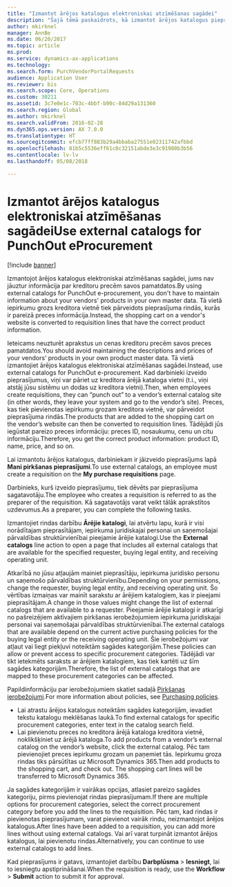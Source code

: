 ```yaml
---
title: "Izmantot ārējos katalogus elektroniskai atzīmēšanas sagādei"
description: "Šajā tēmā paskaidrots, kā izmantot ārējos katalogus pieprasījumu izveidei un iesniegšanai."
author: mkirknel
manager: AnnBe
ms.date: 06/20/2017
ms.topic: article
ms.prod: 
ms.service: dynamics-ax-applications
ms.technology: 
ms.search.form: PurchVendorPortalRequests
audience: Application User
ms.reviewer: bis
ms.search.scope: Core, Operations
ms.custom: 30211
ms.assetid: 3c7e0e1c-703c-4bbf-b90c-84d29a131360
ms.search.region: Global
ms.author: mkirknel
ms.search.validFrom: 2016-02-28
ms.dyn365.ops.version: AX 7.0.0
ms.translationtype: HT
ms.sourcegitcommit: efcb77ff883b29a4bbaba27551e02311742afbbd
ms.openlocfilehash: 81b5c5536eff61c0c32151abde3e3c91980b3b56
ms.contentlocale: lv-lv
ms.lasthandoff: 05/08/2018

---
```


# <a name="use-external-catalogs-for-punchout-eprocurement"></a><span data-ttu-id="06d47-103">Izmantot ārējos katalogus elektroniskai atzīmēšanas sagādei</span><span class="sxs-lookup"><span data-stu-id="06d47-103">Use external catalogs for PunchOut eProcurement</span></span>

[!include [banner](../includes/banner.md)]

<span data-ttu-id="06d47-104">Izmantojot ārējos katalogus elektroniskai atzīmēšanas sagādei, jums nav jāuztur informācija par kreditoru precēm savos pamatdatos.</span><span class="sxs-lookup"><span data-stu-id="06d47-104">By using external catalogs for PunchOut e-procurement, you don't have to maintain information about your vendors' products in your own master data.</span></span> <span data-ttu-id="06d47-105">Tā vietā iepirkumu grozs kreditora vietnē tiek pārveidots pieprasījuma rindās, kurās ir pareizā preces informācija.</span><span class="sxs-lookup"><span data-stu-id="06d47-105">Instead, the shopping cart on a vendor's website is converted to requisition lines that have the correct product information.</span></span> 

<span data-ttu-id="06d47-106">Ieteicams neuzturēt aprakstus un cenas kreditoru precēm savos preces pamatdatos.</span><span class="sxs-lookup"><span data-stu-id="06d47-106">You should avoid maintaining the descriptions and prices of your vendors’ products in your own product master data.</span></span> <span data-ttu-id="06d47-107">Tā vietā izmantojiet ārējos katalogus elektroniskai atzīmēšanas sagādei.</span><span class="sxs-lookup"><span data-stu-id="06d47-107">Instead, use external catalogs for PunchOut e-procurement.</span></span> <span data-ttu-id="06d47-108">Kad darbinieki izveido pieprasījumus, viņi var pāriet uz kreditora ārējā kataloga vietni (t.i., viņi atstāj jūsu sistēmu un dodas uz kreditora vietni).</span><span class="sxs-lookup"><span data-stu-id="06d47-108">Then, when employees create requisitions, they can “punch out” to a vendor’s external catalog site (in other words, they leave your system and go to the vendor’s site).</span></span> <span data-ttu-id="06d47-109">Preces, kas tiek pievienotas iepirkumu grozam kreditora vietnē, var pārveidot pieprasījuma rindās.</span><span class="sxs-lookup"><span data-stu-id="06d47-109">The products that are added to the shopping cart on the vendor’s website can then be converted to requisition lines.</span></span> <span data-ttu-id="06d47-110">Tādējādi jūs iegūstat pareizo preces informāciju: preces ID, nosaukumu, cenu un citu informāciju.</span><span class="sxs-lookup"><span data-stu-id="06d47-110">Therefore, you get the correct product information: product ID, name, price, and so on.</span></span>

<span data-ttu-id="06d47-111">Lai izmantotu ārējos katalogus, darbiniekam ir jāizveido pieprasījums lapā **Mani pirkšanas pieprasījumi**.</span><span class="sxs-lookup"><span data-stu-id="06d47-111">To use external catalogs, an employee must create a requisition on the **My purchase requisitions** page.</span></span>

<span data-ttu-id="06d47-112">Darbinieks, kurš izveido pieprasījumu, tiek dēvēts par pieprasījuma sagatavotāju.</span><span class="sxs-lookup"><span data-stu-id="06d47-112">The employee who creates a requisition is referred to as the preparer of the requisition.</span></span> <span data-ttu-id="06d47-113">Kā sagatavotājs varat veikt tālāk aprakstītos uzdevumus.</span><span class="sxs-lookup"><span data-stu-id="06d47-113">As a preparer, you can complete the following tasks.</span></span>

<span data-ttu-id="06d47-114">Izmantojiet rindas darbību **Ārējie katalogi**, lai atvērtu lapu, kurā ir visi norādītajam pieprasītājam, iepirkuma juridiskajai personai un saņemošajai pārvaldības struktūrvienībai pieejamie ārējie katalogi.</span><span class="sxs-lookup"><span data-stu-id="06d47-114">Use the **External catalogs** line action to open a page that includes all external catalogs that are available for the specified requester, buying legal entity, and receiving operating unit.</span></span>

<span data-ttu-id="06d47-115">Atkarībā no jūsu atļaujām mainiet pieprasītāju, iepirkuma juridisko personu un saņemošo pārvaldības struktūrvienību.</span><span class="sxs-lookup"><span data-stu-id="06d47-115">Depending on your permissions, change the requester, buying legal entity, and receiving operating unit.</span></span> <span data-ttu-id="06d47-116">Šo vērtības izmaiņas var mainīt sarakstu ar ārējiem katalogiem, kas ir pieejami pieprasītājam.</span><span class="sxs-lookup"><span data-stu-id="06d47-116">A change in those values might change the list of external catalogs that are available to a requester.</span></span> <span data-ttu-id="06d47-117">Pieejamie ārējie katalogi ir atkarīgi no pašreizējiem aktīvajiem pirkšanas ierobežojumiem iepirkuma juridiskajai personai vai saņemošajai pārvaldības struktūrvienībai.</span><span class="sxs-lookup"><span data-stu-id="06d47-117">The external catalogs that are available depend on the current active purchasing policies for the buying legal entity or the receiving operating unit.</span></span> <span data-ttu-id="06d47-118">Šie ierobežojumi var atļaut vai liegt piekļuvi noteiktām sagādes kategorijām.</span><span class="sxs-lookup"><span data-stu-id="06d47-118">These policies can allow or prevent access to specific procurement categories.</span></span> <span data-ttu-id="06d47-119">Tādējādi var tikt ietekmēts saraksts ar ārējiem katalogiem, kas tiek kartēti uz šīm sagādes kategorijām.</span><span class="sxs-lookup"><span data-stu-id="06d47-119">Therefore, the list of external catalogs that are mapped to these procurement categories can be affected.</span></span>

<span data-ttu-id="06d47-120">Papildinformāciju par ierobežojumiem skatiet sadaļā [Pirkšanas ierobežojumi](../procurement/purchase-policies.md).</span><span class="sxs-lookup"><span data-stu-id="06d47-120">For more information about policies, see [Purchasing policies](../procurement/purchase-policies.md).</span></span>

- <span data-ttu-id="06d47-121">Lai atrastu ārējos katalogus noteiktām sagādes kategorijām, ievadiet tekstu katalogu meklēšanas laukā.</span><span class="sxs-lookup"><span data-stu-id="06d47-121">To find external catalogs for specific procurement categories, enter text in the catalog search field.</span></span>
- <span data-ttu-id="06d47-122">Lai pievienotu preces no kreditora ārējā kataloga kreditora vietnē, noklikšķiniet uz ārējā kataloga.</span><span class="sxs-lookup"><span data-stu-id="06d47-122">To add products from a vendor’s external catalog on the vendor’s website, click the external catalog.</span></span> <span data-ttu-id="06d47-123">Pēc tam pievienojiet preces iepirkumu grozam un paņemiet tās. Iepirkumu groza rindas tiks pārsūtītas uz Microsoft Dynamics 365.</span><span class="sxs-lookup"><span data-stu-id="06d47-123">Then add products to the shopping cart, and check out. The shopping cart lines will be transferred to Microsoft Dynamics 365.</span></span>

<span data-ttu-id="06d47-124">Ja sagādes kategorijām ir vairākas opcijas, atlasiet pareizo sagādes kategoriju, pirms pievienojat rindas pieprasījumam.</span><span class="sxs-lookup"><span data-stu-id="06d47-124">If there are multiple options for procurement categories, select the correct procurement category before you add the lines to the requisition.</span></span>
<span data-ttu-id="06d47-125">Pēc tam, kad rindas ir pievienotas pieprasījumam, varat pievienot vairāk rindu, neizmantojot ārējos katalogus.</span><span class="sxs-lookup"><span data-stu-id="06d47-125">After lines have been added to a requisition, you can add more lines without using external catalogs.</span></span> <span data-ttu-id="06d47-126">Vai arī varat turpināt izmantot ārējos katalogus, lai pievienotu rindas.</span><span class="sxs-lookup"><span data-stu-id="06d47-126">Alternatively, you can continue to use external catalogs to add lines.</span></span>

<span data-ttu-id="06d47-127">Kad pieprasījums ir gatavs, izmantojiet darbību **Darbplūsma** > **Iesniegt**, lai to iesniegtu apstiprināšanai.</span><span class="sxs-lookup"><span data-stu-id="06d47-127">When the requisition is ready, use the **Workflow** > **Submit** action to submit it for approval.</span></span>

